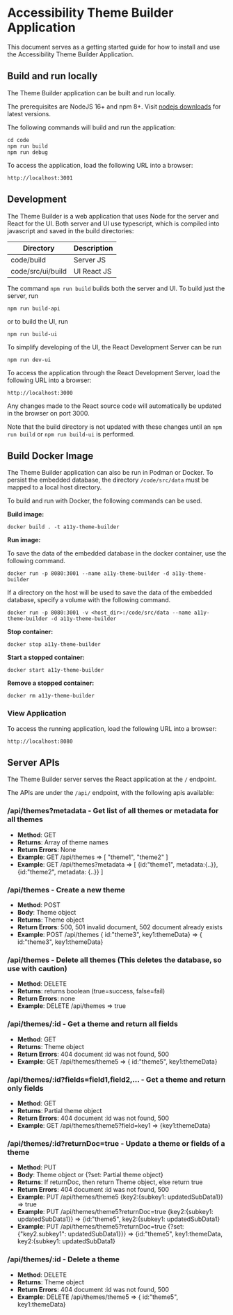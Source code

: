 # Accessibility Theme Builder Application

This document serves as a getting started guide for how to install and use the Accessibility Theme Builder Application.

## Build and run locally

The Theme Builder application can be built and run locally.

The prerequisites are NodeJS 16+ and npm 8+. Visit [nodejs downloads](https://nodejs.org/en/download/) for latest versions.

The following commands will build and run the application:

```
cd code
npm run build
npm run debug
```

To access the application, load the following URL into a browser:

```
http://localhost:3001
```

## Development

The Theme Builder is a web application that uses Node for the server and React for the UI.  Both server and UI use typescript, which is compiled into javascript and saved in the build directories:

| Directory | Description |
|---|---|
| code/build | Server JS |
| code/src/ui/build | UI React JS |

The command `npm run build` builds both the server and UI.  To build just the server, run

```
npm run build-api
```

or to build the UI, run

```
npm run build-ui
```

To simplify developing of the UI, the React Development Server can be run

```
npm run dev-ui
```

To access the application through the React Development Server, load the following URL into a browser:
```
http://localhost:3000
```

Any changes made to the React source code will automatically be updated in the browser on port 3000.  

Note that the build directory is not updated with these changes until an `npm run build` or `npm run build-ui` is performed.

## Build Docker Image

The Theme Builder application can also be run in Podman or Docker.  To persist the embedded database, the directory `/code/src/data` must be mapped to a local host directory.

To build and run with Docker, the following commands can be used.

**Build image:**
```
docker build . -t a11y-theme-builder
```

**Run image:**

To save the data of the embedded database in the docker container, use the following command.
```
docker run -p 8080:3001 --name a11y-theme-builder -d a11y-theme-builder
```

If a directory on the host will be used to save the data of the embedded database, specify a volume with the following command.
```
docker run -p 8080:3001 -v <host_dir>:/code/src/data --name a11y-theme-builder -d a11y-theme-builder
```

**Stop container:**
```
docker stop a11y-theme-builder
```

**Start a stopped container:**
```
docker start a11y-theme-builder
```

**Remove a stopped container:**
```
docker rm a11y-theme-builder
```

### View Application

To access the running application, load the following URL into a browser:

```
http://localhost:8080
```

## Server APIs

The Theme Builder server serves the React application at the `/` endpoint.

The APIs are under the `/api/` endpoint, with the following apis available:

### /api/themes?metadata - Get list of all themes or metadata for all themes
- **Method**: GET
- **Returns**: Array of theme names
- **Return Errors**: None
- **Example**: GET /api/themes => [ "theme1", "theme2" ]
- **Example**: GET /api/themes?metadata => [ {id:"theme1", metadata:{..}}, {id:"theme2", metadata: {..}} ]

### /api/themes - Create a new theme
- **Method**: POST
- **Body**: Theme object
- **Returns**: Theme object
- **Return Errors**: 500, 501 invalid document, 502 document already exists
- **Example**: POST /api/themes { id:"theme3", key1:themeData} => { id:"theme3", key1:themeData}

### /api/themes - Delete all themes (This deletes the database, so use with caution)
- **Method**: DELETE
- **Returns**: returns boolean (true=success, false=fail)
- **Return Errors**: none
- **Example**: DELETE /api/themes => true

### /api/themes/:id - Get a theme and return all fields
- **Method**: GET
- **Returns**: Theme object
- **Return Errors**: 404 document :id was not found, 500
- **Example**: GET /api/themes/theme5 => { id:"theme5", key1:themeData}

### /api/themes/:id?fields=field1,field2,... - Get a theme and return only fields
- **Method**: GET
- **Returns**: Partial theme object
- **Return Errors**: 404 document :id was not found, 500
- **Example**: GET /api/themes/theme5?field=key1 => {key1:themeData}

### /api/themes/:id?returnDoc=true - Update a theme or fields of a theme
- **Method**: PUT
- **Body**: Theme object or {?set: Partial theme object}
- **Returns**: If returnDoc, then return Theme object, else return true
- **Return Errors**: 404 document :id was not found, 500
- **Example**: PUT /api/themes/theme5 {key2:{subkey1: updatedSubData1}} => true
- **Example**: PUT /api/themes/theme5?returnDoc=true {key2:{subkey1: updatedSubData1}} => {id:"theme5", key2:{subkey1: updatedSubData1}
- **Example**: PUT /api/themes/theme5?returnDoc=true {?set: {"key2.subkey1": updatedSubData1}}} => {id:"theme5", key1:themeData, key2:{subkey1: updatedSubData1}

### /api/themes/:id - Delete a theme
- **Method**: DELETE
- **Returns**: Theme object
- **Return Errors**: 404 document :id was not found, 500
- **Example**: DELETE /api/themes/theme5 => { id:"theme5", key1:themeData}


